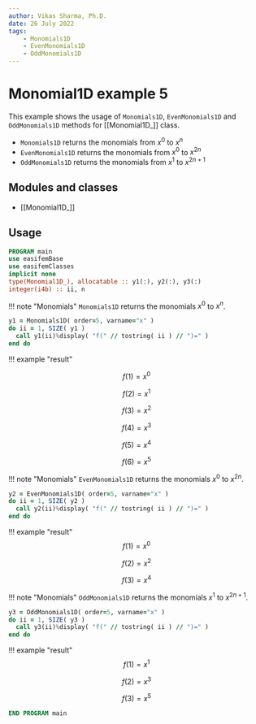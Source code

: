 ```yaml
---
author: Vikas Sharma, Ph.D.
date: 26 July 2022
tags:
    - Monomials1D
    - EvenMonomials1D
    - OddMonomials1D
---
```


# Monomial1D example 5

This example shows the usage of `Monomials1D`, `EvenMonomials1D` and `OddMonomials1D` methods for [[Monomial1D_]] class.

- `Monomials1D` returns the monomials from $x^0$ to $x^{n}$
- `EvenMonomials1D` returns the monomials from $x^0$ to $x^{2n}$
- `OddMonomials1D` returns the monomials from $x^1$ to $x^{2n+1}$

## Modules and classes

- [[Monomial1D_]]

## Usage

```fortran
PROGRAM main
use easifemBase
use easifemClasses
implicit none
type(Monomial1D_), allocatable :: y1(:), y2(:), y3(:)
integer(i4b) :: ii, n
```

!!! note "Monomials"
`Monomials1D` returns the monomials $x^0$ to $x^{n}$.

```fortran
y1 = Monomials1D( order=5, varname="x" )
do ii = 1, SIZE( y1 )
  call y1(ii)%display( "f(" // tostring( ii ) // ")=" )
end do
```

!!! example "result"

$$
f(1)=x^0
$$

$$
f(2)=x^1
$$

$$
f(3)=x^2
$$

$$
f(4)=x^3
$$

$$
f(5)=x^4
$$

$$
f(6)=x^5
$$

!!! note "Monomials"
`EvenMonomials1D` returns the monomials $x^0$ to $x^{2n}$.

```fortran
y2 = EvenMonomials1D( order=5, varname="x" )
do ii = 1, SIZE( y2 )
  call y2(ii)%display( "f(" // tostring( ii ) // ")=" )
end do
```

!!! example "result"
$$
f(1)=x^0
$$

$$
f(2)=x^2
$$

$$
f(3)=x^4
$$

!!! note "Monomials"
`OddMonomials1D` returns the monomials $x^1$ to $x^{2n+1}$.

```fortran
y3 = OddMonomials1D( order=5, varname="x" )
do ii = 1, SIZE( y3 )
  call y3(ii)%display( "f(" // tostring( ii ) // ")=" )
end do
```

!!! example "result"
$$
f(1)=x^1
$$

$$
f(2)=x^3
$$

$$
f(3)=x^5
$$

```fortran
END PROGRAM main
```
